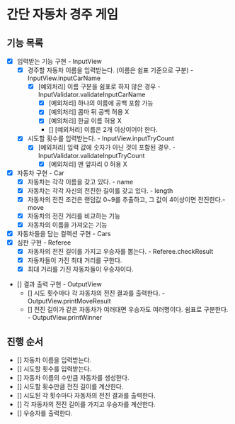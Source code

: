 # 간단 자동차 경주 게임

## 기능 목록
- [x] 입력받는 기능 구현 - InputView
  - [x] 경주할 자동차 이름을 입력받는다. (이름은 쉼표 기준으로 구분) - InputView.inputCarName
    - [x] [예외처리] 이름 구분을 쉼표로 하지 않은 경우 - InputValidator.validateInputCarName
      - [x] [예외처리] 하나의 이름에 공백 포함 가능
      - [x] [예외처리] 콤마 뒤 공백 허용 X
      - [x] [예외처리] 한글 이름 허용 X
      - [] [예외처리] 이름은 2개 이상이어야 한다.
  - [x] 시도할 횟수를 입력받는다. - InputView.inputTryCount
    - [x] [예외처리] 입력 값에 숫자가 아닌 것이 포함된 경우. - InputValidator.validateInputTryCount
      - [x] [예외처리] 맨 앞자리 0 허용 X
- [x] 자동차 구현 - Car
  - [x] 자동차는 각각 이름을 갖고 있다. - name
  - [x] 자동차는 각각 자신의 전진한 길이를 갖고 있다. - length
  - [x] 자동차의 전진 조건은 랜덤값 0~9를 추출하고, 그 값이 4이상이면 전진한다.- move
  - [x] 자동차의 전진 거리를 비교하는 기능
  - [x] 자동차의 이름을 가져오는 기능
- [x] 자동차들을 담는 컬렉션 구현 - Cars
- [x] 심판 구현 - Referee
  - [x] 자동차의 전진 길이를 가지고 우승자를 뽑는다. - Referee.checkResult
  - [x] 자동차들이 가진 최대 거리를 구한다.
  - [x] 최대 거리를 가진 자동차들이 우승자이다.
- [] 결과 출력 구현 - OutputView
  - [] 시도 횟수마다 각 자동차의 전진 결과를 출력한다. - OutputView.printMoveResult
  - [] 전진 길이가 같은 자동차가 여러대면 우승자도 여러명이다. 쉼표로 구분한다. - OutputView.printWinner


## 진행 순서
- [] 자동차 이름을 입력받는다.
- [] 시도할 횟수를 입력받는다.
- [] 자동차 이름의 수만큼 자동차를 생성한다.
- [] 시도할 횟수만큼 전진 길이를 계산한다.
- [] 시도된 각 횟수마다 자동차의 전진 결과를 출력한다.
- [] 각 자동차의 전진 길이를 가지고 우승자를 계산한다.
- [] 우승자를 출력한다.
